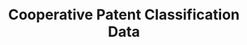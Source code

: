---
bigquery: https://console.cloud.google.com/bigquery?p=patents-public-data&d=cpc&page=dataset
citation: '“Cooperative Patent Classification” by the EPO and USPTO, for public use. '
contributors: EPO, USPTO
cost: None
description: Cooperative Patent Classification Data contains the scheme and definitions
  of the Cooperative Patent Classification system for classifying patent documents.
  The CPC is the result of a partnership between the EPO and the USPTO in their joint
  effort to develop a common, internationally compatible classification system for
  technical documents, in particular patent publications, which will be used by both
  offices in the patent granting process
documentation: https://www.cooperativepatentclassification.org/cpcSchemeAndDefinitions
last_edit: 04/12/2022, 22:26:00
location: https://www.cooperativepatentclassification.org/index
maintained_by: USPTO, EPO
schema_fields:
- date_revised
- parents
- glossary
- ipc_concordant
- residual_references
- synonyms
- informativeReferences
- additional_only
- definition
- ipcConcordant
- title_full
- notAllocatable
- symbol
- children
- residualReferences
- breakdown_code
- titleFull
- limitingReferences
- status
- limiting_references
- child_groups
- not_allocatable
- application_references
- applicationReferences
- childGroups
- level
- title_part
- dateRevised
- informative_references
- titlePart
- sizeCache
- breakdownCode
shortname: cooperative_patent_classification
tags:
- patents
- science
title: Cooperative Patent Classification Data
uuid: 984374a7-16e9-4b35-9445-458daceb01bf
---